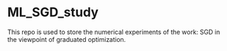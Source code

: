 # ML_SGD_study
This repo is used to store the numerical experiments of the work: SGD in the viewpoint of graduated optimization.

